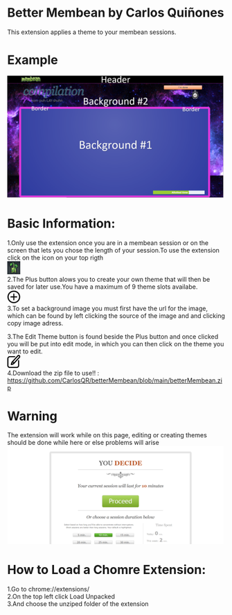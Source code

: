 # Better Membean by Carlos Quiñones


This extension applies a theme to your membean sessions.<br/>

# Example

<img width=" 500px" heigth = "2500px" src = "https://github.com/CarlosQR/betterMembean/blob/main/example.PNG"><br/>

# Basic Information:



1.Only use the extension once you are in a membean session or on the screen that lets you chose the length of your session.To use the extension click on the icon on your top rigth <br /> 
<img width=" 30px" heigth = "30px" src = "https://github.com/CarlosQR/betterMembean/blob/main/images/Icon.PNG"><br/>
2.The Plus button alows you to create your own theme that will then be saved for later use.You have a maximum of 9 theme slots availabe. <br /> 
<img width=" 30px" heigth = "30px" src = "kisspng-computer-icons-download-button-symbol-plus-5abd9e3f0d1281.9002311215223762550536-removebg-preview.png"><br/>
3.To set a background image you must first have the url for the image, which can be found by left clicking the source of the image and and clicking copy image adress. <br /> 

3.The Edit Theme button is found beside the Plus button and once clicked you will be put into edit mode, in which you can then click on the theme you want to edit.<br/>
<img width=" 30px" heigth = "30px" src = "edit.png"><br/>
4.Download the zip file to use!! : <br/>
https://github.com/CarlosQR/betterMembean/blob/main/betterMembean.zip


# Warning
The extension will work while on this page, editing or creating themes should be done while here or else problems will arise
<img width=" 500px" heigth = "2500px" src = "https://github.com/CarlosQR/betterMembean/blob/main/images/Training.PNG"><br/>
# How to Load a Chomre Extension:

1.Go to chrome://extensions/<br /> 
2.On the top left click Load Unpacked <br /> 
3.And choose the unziped folder of the extension


